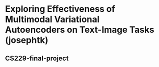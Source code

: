 # Exploring Effectiveness of Multimodal Variational Autoencoders on Text-Image Tasks (josephtk)

## CS229-final-project
